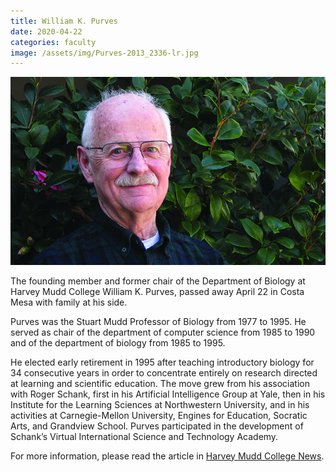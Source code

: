 ```yaml
---
title: William K. Purves
date: 2020-04-22
categories: faculty
image: /assets/img/Purves-2013_2336-lr.jpg
---
```

![William K. Purves](/assets/img/Purves-2013_2336-lr.jpg)

The founding member and former chair of the Department of Biology at Harvey Mudd College William K. Purves, passed away April 22 in Costa Mesa with family at his side.

Purves was the Stuart Mudd Professor of Biology from 1977 to 1995. He served as chair of the department of computer science from 1985 to 1990 and of the department of biology from 1985 to 1995.

He elected early retirement in 1995 after teaching introductory biology for 34 consecutive years in order to concentrate entirely on research directed at learning and scientific education. The move grew from his association with Roger Schank, first in his Artificial Intelligence Group at Yale, then in his Institute for the Learning Sciences at Northwestern University, and in his activities at Carnegie-Mellon University, Engines for Education, Socratic Arts, and Grandview School. Purves participated in the development of Schank’s Virtual International Science and Technology Academy.

For more information, please read the article in [Harvey Mudd College News](https://www.hmc.edu/about-hmc/2020/05/28/in-memoriam-biology-department-founder-william-k-purves/).
